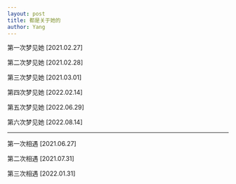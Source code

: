 ```yaml
---
layout: post
title: 都是关于她的
author: Yang
---
```

第一次梦见她	[2021.02.27]

第二次梦见她	[2021.02.28]

第三次梦见她	[2021.03.01]

第四次梦见她	[2022.02.14]

第五次梦见她	[2022.06.29]

第六次梦见她	[2022.08.14]

----------------------------------

第一次相遇		[2021.06.27]

第二次相遇		[2021.07.31]

第三次相遇		[2022.01.31]
